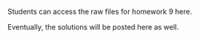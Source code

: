 Students can access the raw files for homework 9 here.

Eventually, the solutions will be posted here as well.
